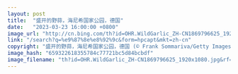 ```yaml
---
layout: post
title:  "盛开的野蒜，海尼希国家公园，德国"
date:   "2023-03-23 16:00:00 +0800"
image_url: "http://cn.bing.com/th?id=OHR.WildGarlic_ZH-CN1869796625_1920x1080.jpg&rf=LaDigue_1920x1080.jpg&pid=hp"
link: "/search?q=%e9%87%8e%e8%92%9c&form=hpcapt&mkt=zh-cn"
copyright: "盛开的野蒜，海尼希国家公园，德国 (© Frank Sommariva/Getty Images)"
image_hash: "659322618355784c77721bc5d84bcbdf"
image_filename: "th?id=OHR.WildGarlic_ZH-CN1869796625_1920x1080.jpg&rf=LaDigue_1920x1080.jpg&pid=hp"
---
```

